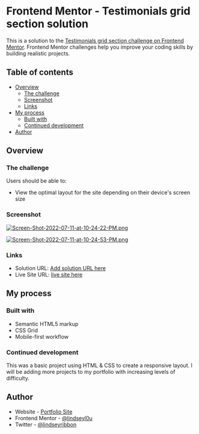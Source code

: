# Frontend Mentor - Testimonials grid section solution

This is a solution to the [Testimonials grid section challenge on Frontend Mentor](https://www.frontendmentor.io/challenges/testimonials-grid-section-Nnw6J7Un7). Frontend Mentor challenges help you improve your coding skills by building realistic projects. 

## Table of contents

- [Overview](#overview)
  - [The challenge](#the-challenge)
  - [Screenshot](#screenshot)
  - [Links](#links)
- [My process](#my-process)
  - [Built with](#built-with)
  - [Continued development](#continued-development)
- [Author](#author)

## Overview

### The challenge

Users should be able to:

- View the optimal layout for the site depending on their device's screen size

### Screenshot

[![Screen-Shot-2022-07-11-at-10-24-22-PM.png](https://i.postimg.cc/hGCvKqDT/Screen-Shot-2022-07-11-at-10-24-22-PM.png)](https://postimg.cc/4K9s1qhx)

[![Screen-Shot-2022-07-11-at-10-24-53-PM.png](https://i.postimg.cc/XJpJJDqh/Screen-Shot-2022-07-11-at-10-24-53-PM.png)](https://postimg.cc/YGBkDR1f)

### Links

- Solution URL: [Add solution URL here](https://your-solution-url.com)
- Live Site URL: [live site here](https://lindseyl0u.github.io/Testimonials/)

## My process

### Built with

- Semantic HTML5 markup
- CSS Grid
- Mobile-first workflow

### Continued development

This was a basic project using HTML & CSS to create a responsive layout. I will be adding more projects to my portfolio with increasing levels of difficulty.

## Author

- Website - [Portfolio Site](https://www.lindseyribbon.netlify.com)
- Frontend Mentor - [@lindseyl0u](https://www.frontendmentor.io/profile/lindseyl0u)
- Twitter - [@lindseyribbon](https://twitter.com/LindseyRibbon)
